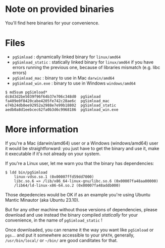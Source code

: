 # Note on provided binaries 

You'll find here binaries for your convenience.

# Files

  - `pgSimload` : dynamically linked binary for `linux/amd64`
  - `pgSimload_static` : statically linked binary for `linux/amd64` if you
    have errors running the previous one, because of libraries mismatch (e.g.
    libc errors)
  - `pgSimload_mac` : binary to use in Mac `darwin/amd64`
  - `pgSimload_win.exe` : binary to use in Windows  `windows/amd64`

```
$ md5sum pgSimload*
dc8d3d2be5039f96f64b37e706c348d0  pgSimload
fa409e0f8420cabe4205fe742c28ae6c  pgSimload_mac
e74b24db8ee92952a2988e7e99b18802  pgSimload_static
aedb0a8d1eebcec62fa0b3d6c9968186  pgSimload_win.exe
```

# More information

If you're a Mac (darwin/amd64) user or a Windows (windows/amd64) user it would
be straightforward: you just have to get the binary and use it, make it
executable if it's not already on your system.

If you're a Linux user, let me warn you that the binary has dependencies:
 
```
$ ldd bin/pgSimload
	linux-vdso.so.1 (0x00007ffd59dd7000)
	libc.so.6 => /lib/x86_64-linux-gnu/libc.so.6 (0x00007fa48aa00000)
	/lib64/ld-linux-x86-64.so.2 (0x00007fa48addb000)
```

Those depedencies would be OK if as an example you're using Ubuntu Mantic
Minautor (aka Ubuntu 23.10).

But for any other machine without those versions of dependencies, please
download and use instead the binary compiled *statically* for your convenience,
in the name of `pgSimload_static` !

Once downloaded, you can rename it the way you want like `pgSimload` or
`pgs`... and put it somewhere accessible to your `$PATH`, generally,
`/usr/bin/local/` or `~/bin/` are good canditates for that.
